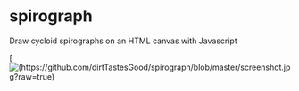 # spirograph
Draw cycloid spirographs on an HTML canvas with Javascript

[![(https://github.com/dirtTastesGood/spirograph/blob/master/screenshot.jpg?raw=true)](https://codepen.io/dirttastesgood/full/VweeawO)
